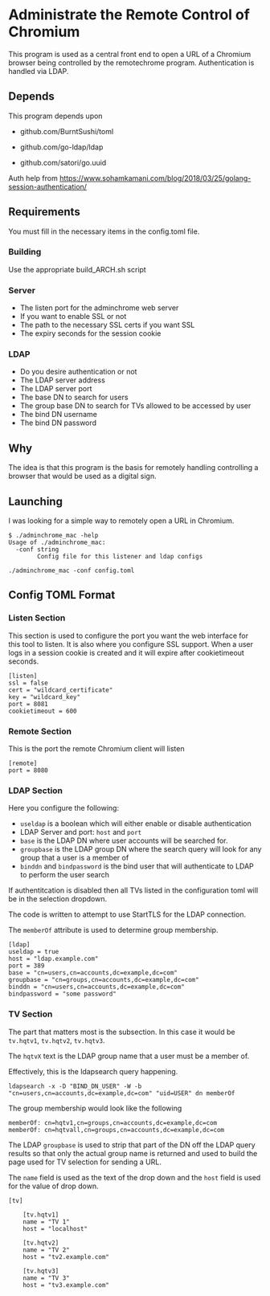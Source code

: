 # Administrate the Remote Control of Chromium

This program is used as a central front end to open a URL of a Chromium browser being controlled by the remotechrome program.  Authentication is handled via LDAP.

## Depends

This program depends upon

* github.com/BurntSushi/toml

* github.com/go-ldap/ldap

* github.com/satori/go.uuid

Auth help from https://www.sohamkamani.com/blog/2018/03/25/golang-session-authentication/

## Requirements

You must fill in the necessary items in the config.toml file.

### Building

Use the appropriate build_ARCH.sh script

### Server

* The listen port for the adminchrome web server
* If you want to enable SSL or not
* The path to the necessary SSL certs if you want SSL
* The expiry seconds for the session cookie

### LDAP

* Do you desire authentication or not
* The LDAP server address
* The LDAP server port
* The base DN to search for users
* The group base DN to search for TVs allowed to be accessed by user
* The bind DN username
* The bind DN password

## Why

The idea is that this program is the basis for remotely handling controlling a browser that would be used as a digital sign.

## Launching

I was looking for a simple way to remotely open a URL in Chromium. 

```shell
$ ./adminchrome_mac -help
Usage of ./adminchrome_mac:
  -conf string
        Config file for this listener and ldap configs
```

```shell
./adminchrome_mac -conf config.toml
```

## Config TOML Format

### Listen Section

This section is used to configure the port you want the web interface for this tool to listen.  It is also where you configure SSL support.  When a user logs in a session cookie is created and it will expire after cookietimeout seconds.

```shell
[listen]
ssl = false
cert = "wildcard_certificate"
key = "wildcard_key"
port = 8081
cookietimeout = 600
```

### Remote Section

This is the port the remote Chromium client will listen

```shell
[remote]
port = 8080
```

### LDAP Section

Here you configure the following:

* `useldap` is a boolean which will either enable or disable authentication
* LDAP Server and port: `host` and `port`
* `base` is the LDAP DN where user accounts will be searched for.
* `groupbase` is the LDAP group DN where the search query will look for any group that a user is a member of
* `binddn` and `bindpassword` is the bind user that will authenticate to LDAP to perform the user search

If authentitcation is disabled then all TVs listed in the configuration toml will be in the selection dropdown.

The code is written to attempt to use StartTLS for the LDAP connection.

The `memberOf` attribute is used to determine group membership.

```shell
[ldap]
useldap = true
host = "ldap.example.com"
port = 389
base = "cn=users,cn=accounts,dc=example,dc=com"
groupbase = "cn=groups,cn=accounts,dc=example,dc=com"
binddn = "cn=users,cn=accounts,dc=example,dc=com"
bindpassword = "some password"
```

### TV Section

The part that matters most is the subsection.  In this case it would be `tv.hqtv1`, `tv.hqtv2`, `tv.hqtv3`.

The `hqtvX` text is the LDAP group name that a user must be a member of.

Effectively, this is the ldapsearch query happening.

```shell
ldapsearch -x -D "BIND_DN_USER" -W -b "cn=users,cn=accounts,dc=example,dc=com" "uid=USER" dn memberOf
```

The group membership would look like the following

```shell
memberOf: cn=hqtv1,cn=groups,cn=accounts,dc=example,dc=com
memberOf: cn=hqtvall,cn=groups,cn=accounts,dc=example,dc=com
```

The LDAP `groupbase` is used to strip that part of the DN off the LDAP query results so that only the actual group name is returned and used to build the page used for TV selection for sending a URL.

The `name` field is used as the text of the drop down and the `host` field is used for the value of drop down.

```shell
[tv]

	[tv.hqtv1]
	name = "TV 1"
	host = "localhost"

	[tv.hqtv2]
	name = "TV 2"
	host = "tv2.example.com"

	[tv.hqtv3]
	name = "TV 3"
	host = "tv3.example.com"
```

